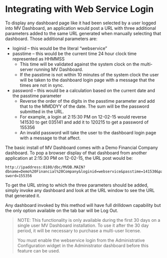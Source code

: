 # Integrating with Web Service Login

<PageHeader />

To display any dashboard page like it had been selected by a user logged into MV Dashboard, an application would post a URL with three additional parameters added to the same URL generated when manually selecting that dashboard. Those additional parameters are:

- loginid – this would be the literal “webservice”
- passtime – this would be the current time 24 hour clock time represented as HHMMSS 
    - This time will be validated against the system clock on the multi-server running MV Dashboard.
    - If the passtime is not within 10 minutes of the system clock the user will be taken to the dashboard login page with a message that the times are not in sync.
- password – this would be a calculation based on the current date and the passtime parameter 
    - Reverse the order of the digits in the passtime parameter and add that to the MMDDYY of the date. The sum will be the password submitted in the URL.
    - For example, a login at 2:15:30 PM on 12-02-15 would reverse 141530 to get 035141 and add it to 120215 to get a password of 155356
    - An invalid password will take the user to the dashboard login page with a message to that affect.


The basic install of MV Dashboard comes with a Demo Financial Company dashboard. To pop a browser display of that dashboard from another application at 2:15:30 PM on 12-02-15, the URL post would be:

```
http://ipaddress:8180/dbc/MVDB.MAIN?dbname=Demo%20Financial%20Company&loginid=webservice&passtime=141530&pas sword=155356 
```

To get the URL string to which the three parameters should be added, simply invoke any dashboard and look at the URL window to see the URL that generated it.

Any dashboard invoked by this method will have full drilldown capability but the only option available on the tab bar will be Log Out.


> NOTE: This functionality is only available during the first 30 days on a single user MV Dashboard installation. To use it after the 30 day period, it will be necessary to purchase a multi-user license.
> 
> You must enable the webservice login from the Administrative Configuration widget in the Administrator dashboard before this feature can be used.


